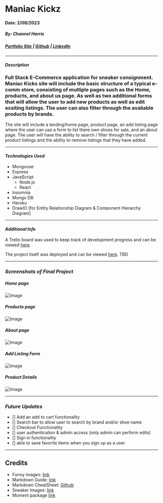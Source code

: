 # Maniac Kickz
#### Date: 2/08/2023
##### By: Channel Harris

##### [Portfolio Site](https://www.channelharris.com/) | [Github](https://github.com/NellyNel520) | [LinkedIn](https://www.linkedin.com/in/channelharris/)

***

#### ***Description***
### Full Stack E-Commerce application for sneaker consignment. Maniac Kicks site will include the basic structure of a typical e-comm store, consisting of multiple pages such as the Home, products, and about us page. As well as two additional forms that will allow the user to add new products as well as edit exsiting listings. The user can also filter through the avaliable products by brands. 

The site will include a landing/home page, product page, an add listing page where the user can use a form to list there own shoes for sale, and an about page. The user will have the ability to search / filter through the current product listings and the ability to remove listings that they have added. 

***

#### ***Technologies Used*** 
* Mongoose
* Express
* JavaScript
    * Node.js
    * React
* Insomnia 
* Mongo DB
* Heroku
* DrawIO [for Entity Relationship Diagram & Component Hierarchy Diagram]
***

#### ***Additional Info***
A Trello board was used to keep track of development progress and can be viewed [here](https://trello.com/b/W8Al6ab7/maniac-kicks).

The project itself was deployed and can be viewed [here](). TBD

***


### ***Screenshots of Final Project***

##### Home page
![Image](https://i.postimg.cc/gjVFXPgG/Screenshot-2023-02-17-at-12-05-00-PM.png)
##### Products page
![Image](https://i.postimg.cc/fLgVbp82/Screenshot-2023-02-17-at-12-17-01-PM.png)
##### About page
![Image](https://i.postimg.cc/4yg3LcxG/Screenshot-2023-02-17-at-12-17-10-PM.png)
##### Add Listing Form
![Image](https://i.postimg.cc/HsWYrdJ6/Screenshot-2023-02-17-at-12-17-22-PM.png)
##### Product Details
![Image](https://i.postimg.cc/QtsLvJ1f/Screenshot-2023-02-17-at-12-17-48-PM.png)

*** 
### ***Future Updates***
- [] Add an add to cart functionality 
- [] Search bar to allow user to search by brand and/or shoe name
- [] Checkout Functionality
- [] user authentication & admin access (only admin can perform edits)
- [] Sign in functionality 
- [] able to save favorite items when you sign up as a user


***
## Credits
* Funny images: [link]()
* Markdown Guide: [link]()
* Markdown CheatSheet: [Github]()
* Sneaker Images: [link](https://www.kicksonfire.com/)
* Moment package [link](https://momentjs.com/)

